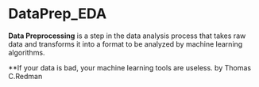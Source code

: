 # DataPrep_EDA

**Data Preprocessing** is a step in the data analysis process that takes raw data and transforms it into a format to be analyzed by machine learning algorithms.

**If your data is bad, your machine learning tools are useless. by Thomas C.Redman